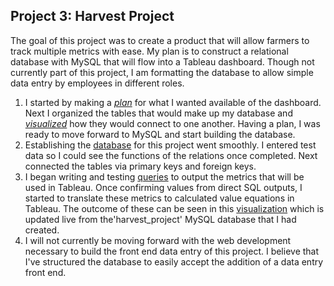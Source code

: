 ## Project 3: Harvest Project
The goal of this project was to create a product that will allow farmers to track multiple metrics with ease. My plan is to construct a relational database with MySQL that will flow into a Tableau dashboard. Though not currently part of this project, I am formatting the database to allow simple data entry by employees in different roles. 

1. I started by making a *[plan](https://docs.google.com/document/d/1YyngyRyTgFPxvGVLCq6RIbK8hzeYZ-8hVMB1OoWBJCQ/edit?usp=sharing)* for what I wanted available of the dashboard.  Next I organized the tables that would make up my database and *[visualized](https://docs.google.com/spreadsheets/d/1PRz3RgTxUNtSMZVTSvkq5MRsYyyzI8XInMlv0Mt_sxc/edit?usp=sharing)* how they would connect to one another. Having a plan, I was ready to move forward to MySQL and start building the database.
2. Establishing the [database](https://github.com/JamesWheeler4/James_Portfolio/blob/main/Proj_3%20Harvest%20tracking%20tool/Harvest%20DB.md) for this project went smoothly. I entered test data so I could see the functions of the relations once completed. Next connected the tables via primary keys and foreign keys.
3. I began writing and testing [queries](https://github.com/JamesWheeler4/James_Portfolio/blob/main/Proj_3%20Harvest%20tracking%20tool/Harvest%20Queries.md) to output the metrics that will be used in Tableau. Once confirming values from direct SQL outputs, I started to translate these metrics to calculated value equations in Tableau. The outcome of these can be seen in this [visualization](https://github.com/JamesWheeler4/James_Portfolio/blob/main/Proj_3%20Harvest%20tracking%20tool/Harvest_dashboard_2021.png) which is updated live from the'harvest_project' MySQL database that I had created.
4. I will not currently be moving forward with the web development necessary to build the front end data entry of this project. I believe that I've structured the database to easily accept the addition of a data entry front end. 
